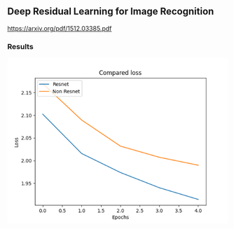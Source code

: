 ## Deep Residual Learning for Image Recognition

https://arxiv.org/pdf/1512.03385.pdf


### Results
![resnet_vs_non_resnet](resnet_vs_non_resnet.png)
